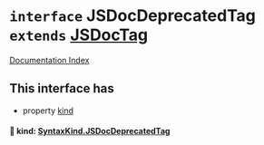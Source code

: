 # `interface` JSDocDeprecatedTag `extends` [JSDocTag](../interface.JSDocTag/README.md)

[Documentation Index](../README.md)

## This interface has

- property [kind](#-kind-syntaxkindjsdocdeprecatedtag)


#### 📄 kind: [SyntaxKind.JSDocDeprecatedTag](../enum.SyntaxKind/README.md#jsdocdeprecatedtag--331)



